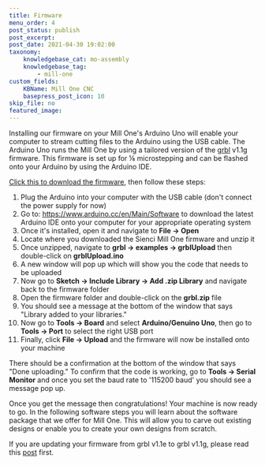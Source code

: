 ```yaml
---
title: Firmware
menu_order: 4
post_status: publish
post_excerpt: 
post_date: 2021-04-30 19:02:00
taxonomy:
    knowledgebase_cat: mo-assembly
    knowledgebase_tag:
        - mill-one
custom_fields:
    KBName: Mill One CNC
    basepress_post_icon: 10
skip_file: no
featured_image: 
---
```


Installing our firmware on your Mill One's Arduino Uno will enable your computer to stream cutting files to the Arduino using the USB cable. The Arduino Uno runs the Mill One by using a tailored version of the <a href="https://github.com/gnea/grbl" target="_blank" rel="noopener">grbl</a> v1.1g firmware. This firmware is set up for ⅛ microstepping and can be flashed onto your Arduino by using the Arduino IDE.

<a href="https://resources.sienci.com/wp-content/uploads/2021/05/GRBL-1.1g-Sienci-Mill-One.zip">Click this to download the firmware</a>, then follow these steps:

<ol>
  <li>Plug the Arduino into your computer with the USB cable (don't connect the power supply for now)</li>
  <li>Go to: <a href="https://www.arduino.cc/en/Main/Software" target="_blank" rel="noopener">https://www.arduino.cc/en/Main/Software</a> to download the latest Arduino IDE onto your computer for your appropriate operating system</li>
  <li>Once it's installed, open it and navigate to <strong>File -&gt; Open</strong></li>
  <li>Locate where you downloaded the Sienci Mill One firmware and unzip it</li>
  <li>Once unzipped, navigate to <strong>grbl -&gt; examples -&gt; grblUpload</strong> then double-click on <strong>grblUpload.ino</strong></li>
  <li>A new window will pop up which will show you the code that needs to be uploaded</li>
  <li>Now go to <strong>Sketch -&gt; Include Library -&gt; Add .zip Library</strong> and navigate back to the firmware folder</li>
  <li>Open the firmware folder and double-click on the <strong>grbl.zip</strong> file</li>
  <li>You should see a message at the bottom of the window that says "Library added to your libraries."</li>
  <li>Now go to <strong>Tools -&gt; Board</strong> and select <strong>Arduino/Genuino Uno</strong>, then go to <strong>Tools -&gt; Port</strong> to select the right USB port</li>
  <li>Finally, click <strong>File -&gt; Upload</strong> and the firmware will now be installed onto your machine</li>
</ol>

There should be a confirmation at the bottom of the window that says "Done uploading." To confirm that the code is working, go to <strong>Tools -&gt; Serial Monitor</strong> and once you set the baud rate to '115200 baud' you should see a message pop up.

Once you get the message then congratulations! Your machine is now ready to go. In the following software steps you will learn about the software package that we offer for Mill One. This will allow you to carve out existing designs or enable you to create your own designs from scratch.

If you are updating your firmware from grbl v1.1e to grbl v1.1g, please read this <a href="https://sienci.com/2018/07/04/firmware-update-grbl-1-1g/" target="_blank" rel="noopener">post</a> first.
